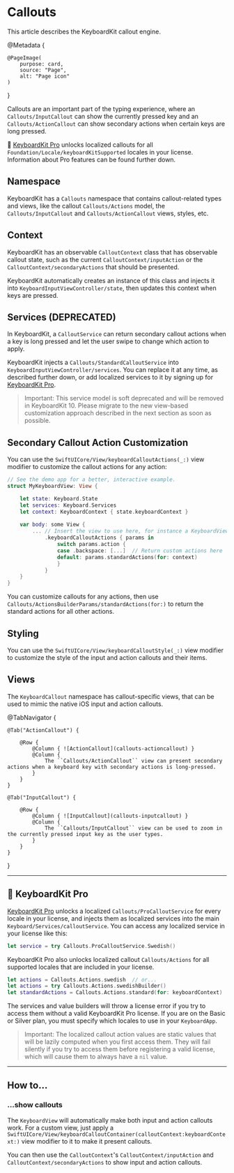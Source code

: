 # Callouts

This article describes the KeyboardKit callout engine.

@Metadata {

    @PageImage(
        purpose: card,
        source: "Page",
        alt: "Page icon"
    )
}

Callouts are an important part of the typing experience, where an ``Callouts/InputCallout`` can show the currently pressed key and an ``Callouts/ActionCallout`` can show secondary actions when certain keys are long pressed.

👑 [KeyboardKit Pro][Pro] unlocks localized callouts for all ``Foundation/Locale/keyboardKitSupported`` locales in your license. Information about Pro features can be found further down.

[Pro]: https://github.com/KeyboardKit/KeyboardKitPro



## Namespace

KeyboardKit has a ``Callouts`` namespace that contains callout-related types and views, like the callout ``Callouts/Actions`` model, the ``Callouts/InputCallout`` and ``Callouts/ActionCallout`` views, styles, etc.



## Context

KeyboardKit has an observable ``CalloutContext`` class that has observable callout state, such as the current ``CalloutContext/inputAction`` or the ``CalloutContext/secondaryActions`` that should be presented.

KeyboardKit automatically creates an instance of this class and injects it into ``KeyboardInputViewController/state``, then updates this context when keys are pressed.



## Services (DEPRECATED)

In KeyboardKit, a ``CalloutService`` can return secondary callout actions when a key is long pressed and let the user swipe to change which action to apply. 

KeyboardKit injects a ``Callouts/StandardCalloutService`` into ``KeyboardInputViewController/services``. You can replace it at any time, as described further down, or add localized services to it by signing up for [KeyboardKit Pro][Pro].

> Important: This service model is soft deprecated and will be removed in KeyboardKit 10. Please migrate to the new view-based customization approach described in the next section as soon as possible.



## Secondary Callout Action Customization

You can use the ``SwiftUICore/View/keyboardCalloutActions(_:)`` view modifier to customize the callout actions for any action:


```swift
// See the demo app for a better, interactive example.
struct MyKeyboardView: View {

    let state: Keyboard.State
    let services: Keyboard.Services
    let context: KeyboardContext { state.keyboardContext }
    
    var body: some View {
        ... // Insert the view to use here, for instance a KeyboardView
            .keyboardCalloutActions { params in
                switch params.action {
                case .backspace: [...]  // Return custom actions here
                default: params.standardActions(for: context) 
                }
            }
    }
}
```

You can customize callouts for any actions, then use ``Callouts/ActionsBuilderParams/standardActions(for:)`` to return the standard actions for all other actions.



## Styling

You can use the ``SwiftUICore/View/keyboardCalloutStyle(_:)`` view modifier to customize the style of the input and action callouts and their items. 



## Views

The ``KeyboardCallout`` namespace has callout-specific views, that can be used to mimic the native iOS input and action callouts.

@TabNavigator {
    
    @Tab("ActionCallout") {
        
        @Row {
            @Column { ![ActionCallout](callouts-actioncallout) }
            @Column { 
                The ``Callouts/ActionCallout`` view can present secondary actions when a keyboard key with secondary actions is long-pressed.        
            }
        }
    }
    
    @Tab("InputCallout") {
        
        @Row {
            @Column { ![InputCallout](callouts-inputcallout) }
            @Column { 
                The ``Callouts/InputCallout`` view can be used to zoom in the currently pressed input key as the user types.
            }
        }
    }
}


---

## 👑 KeyboardKit Pro

[KeyboardKit Pro][Pro] unlocks a localized ``Callouts/ProCalloutService`` for every locale in your license, and injects them as localized services into the main ``Keyboard/Services/calloutService``. You can access any localized service in your license like this:

```swift
let service = try Callouts.ProCalloutService.Swedish()
```

KeyboardKit Pro also unlocks localized callout ``Callouts/Actions`` for all supported locales that are included in your license.

```swift
let actions = Callouts.Actions.swedish  // or...
let actions = try Callouts.Actions.swedishBuilder()
let standardActions = Callouts.Actions.standard(for: keyboardContext) 
```

The services and value builders will throw a license error if you try to access them without a valid KeyboardKit Pro license. If you are on the Basic or Silver plan, you must specify which locales to use in your ``KeyboardApp``. 

> Important: The localized callout action values are static values that will be lazily computed when you first access them. They will fail silently if you try to access them before registering a valid license, which will cause them to always have a `nil` value.

---


## How to... 


### ...show callouts

The ``KeyboardView`` will automatically make both input and action callouts work. For a custom view, just apply a ``SwiftUICore/View/keyboardCalloutContainer(calloutContext:keyboardContext:)`` view modifier to it to make it present callouts.

You can then use the ``CalloutContext``'s ``CalloutContext/inputAction`` and ``CalloutContext/secondaryActions`` to show input and action callouts.



[Pro]: https://github.com/KeyboardKit/KeyboardKitPro
